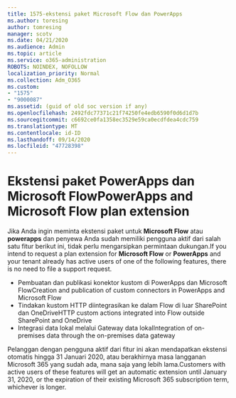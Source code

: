 ```yaml
---
title: 1575-ekstensi paket Microsoft Flow dan PowerApps
ms.author: toresing
author: tomresing
manager: scotv
ms.date: 04/21/2020
ms.audience: Admin
ms.topic: article
ms.service: o365-administration
ROBOTS: NOINDEX, NOFOLLOW
localization_priority: Normal
ms.collection: Adm_O365
ms.custom:
- "1575"
- "9000087"
ms.assetid: (guid of old soc version if any)
ms.openlocfilehash: 2492fdc77371c21f74250fe4edb6590f0d6d1d7b
ms.sourcegitcommit: c6692ce0fa1358ec3529e59ca0ecdfdea4cdc759
ms.translationtype: MT
ms.contentlocale: id-ID
ms.lasthandoff: 09/14/2020
ms.locfileid: "47728398"
---
```

# <a name="powerapps-and-microsoft-flow-plan-extension"></a><span data-ttu-id="1b3a2-102">Ekstensi paket PowerApps dan Microsoft Flow</span><span class="sxs-lookup"><span data-stu-id="1b3a2-102">PowerApps and Microsoft Flow plan extension</span></span>

<span data-ttu-id="1b3a2-103">Jika Anda ingin meminta ekstensi paket untuk **Microsoft Flow** atau **powerapps** dan penyewa Anda sudah memiliki pengguna aktif dari salah satu fitur berikut ini, tidak perlu mengarsipkan permintaan dukungan.</span><span class="sxs-lookup"><span data-stu-id="1b3a2-103">If you intend to request a plan extension for **Microsoft Flow** or **PowerApps** and your tenant already has active users of one of the following features, there is no need to file a support request.</span></span>

- <span data-ttu-id="1b3a2-104">Pembuatan dan publikasi konektor kustom di PowerApps dan Microsoft Flow</span><span class="sxs-lookup"><span data-stu-id="1b3a2-104">Creation and publication of custom connectors in PowerApps and Microsoft Flow</span></span>
- <span data-ttu-id="1b3a2-105">Tindakan kustom HTTP diintegrasikan ke dalam Flow di luar SharePoint dan OneDrive</span><span class="sxs-lookup"><span data-stu-id="1b3a2-105">HTTP custom actions integrated into Flow outside SharePoint and OneDrive</span></span>
- <span data-ttu-id="1b3a2-106">Integrasi data lokal melalui Gateway data lokal</span><span class="sxs-lookup"><span data-stu-id="1b3a2-106">Integration of on-premises data through the on-premises  data gateway</span></span>

<span data-ttu-id="1b3a2-107">Pelanggan dengan pengguna aktif dari fitur ini akan mendapatkan ekstensi otomatis hingga 31 Januari 2020, atau berakhirnya masa langganan Microsoft 365 yang sudah ada, mana saja yang lebih lama.</span><span class="sxs-lookup"><span data-stu-id="1b3a2-107">Customers with active users of these features will get an automatic extension until January 31, 2020, or the expiration of their existing Microsoft 365 subscription term, whichever is longer.</span></span>